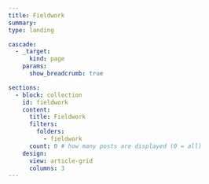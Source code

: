 ```yaml
---
title: Fieldwork
summary: 
type: landing

cascade:
  - _target:
      kind: page
    params:
      show_breadcrumb: true

sections:
  - block: collection
    id: fieldwork
    content:
      title: Fieldwork
      filters:
        folders:
          - fieldwork
      count: 0 # how many posts are displayed (0 = all)
    design:
      view: article-grid
      columns: 3
---
```


